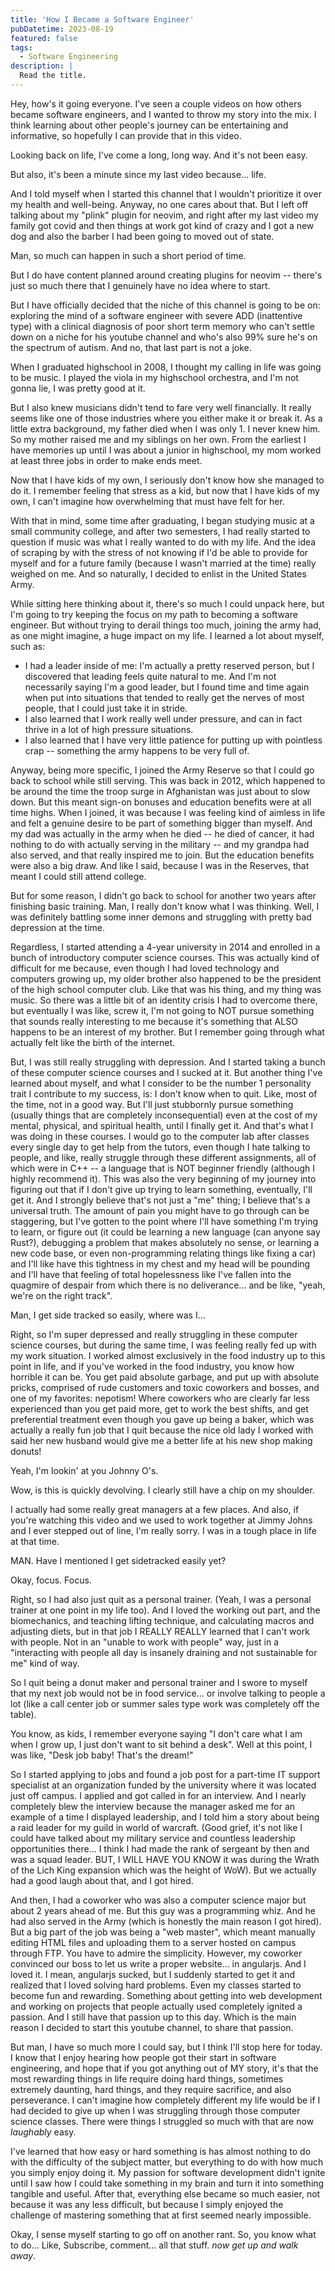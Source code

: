 ```yaml
---
title: 'How I Became a Software Engineer'
pubDatetime: 2023-08-19
featured: false
tags:
  - Software Engineering
description: |
  Read the title.
---
```


Hey, how's it going everyone. I've seen a couple videos on how others became
software engineers, and I wanted to throw my story into the mix. I think
learning about other people's journey can be entertaining and informative, so
hopefully I can provide that in this video.

Looking back on life, I've come a long, long way. And it's not been easy.

But also, it's been a minute since my last video because... life.

And I told myself when I started this channel that I wouldn't prioritize it
over my health and well-being. Anyway, no one cares about that. But I left off
talking about my "plink" plugin for neovim, and right after my last video my
family got covid and then things at work got kind of crazy and I got a new dog
and also the barber I had been going to moved out of state.

Man, so much can happen in such a short period of time.

But I do have content planned around creating plugins for neovim -- there's
just so much there that I genuinely have no idea where to start.

But I have officially decided that the niche of this channel is going to be on:
exploring the mind of a software engineer with severe ADD (inattentive type)
with a clinical diagnosis of poor short term memory who can't settle down on a
niche for his youtube channel and who's also 99% sure he's on the spectrum of
autism. And no, that last part is not a joke.

When I graduated highschool in 2008, I thought my calling in life was going to
be music. I played the viola in my highschool orchestra, and I'm not gonna lie,
I was pretty good at it.

But I also knew musicians didn't tend to fare very well financially. It really
seems like one of those industries where you either make it or break it. As a
little extra background, my father died when I was only 1. I never knew him. So
my mother raised me and my siblings on her own. From the earliest I have
memories up until I was about a junior in highschool, my mom worked at least
three jobs in order to make ends meet.

Now that I have kids of my own, I seriously don't know how she managed to do
it. I remember feeling that stress as a kid, but now that I have kids of my
own, I can't imagine how overwhelming that must have felt for her.

With that in mind, some time after graduating, I began studying music at a
small community college, and after two semesters, I had really started to
question if music was what I really wanted to do with my life. And the idea of
scraping by with the stress of not knowing if I'd be able to provide for myself
and for a future family (because I wasn't married at the time) really weighed
on me. And so naturally, I decided to enlist in the United States Army.

While sitting here thinking about it, there's so much I could unpack here, but
I'm going to try keeping the focus on my path to becoming a software engineer.
But without trying to derail things too much, joining the army had, as one
might imagine, a huge impact on my life. I learned a lot about myself, such as:

- I had a leader inside of me: I'm actually a pretty reserved person, but
  I discovered that leading feels quite natural to me. And I'm not necessarily
  saying I'm a good leader, but I found time and time again when put into
  situations that tended to really get the nerves of most people, that I could
  just take it in stride.
- I also learned that I work really well under pressure, and can in fact thrive
  in a lot of high pressure situations.
- I also learned that I have very little patience for putting up with pointless
  crap -- something the army happens to be very full of.

Anyway, being more specific, I joined the Army Reserve so that I could go back
to school while still serving. This was back in 2012, which happened to be
around the time the troop surge in Afghanistan was just about to slow down. But
this meant sign-on bonuses and education benefits were at all time highs. When
I joined, it was because I was feeling kind of aimless in life and felt a
genuine desire to be part of something bigger than myself. And my dad was
actually in the army when he died -- he died of cancer, it had nothing to do
with actually serving in the military -- and my grandpa had also served, and
that really inspired me to join. But the education benefits were also a big
draw. And like I said, because I was in the Reserves, that meant I could still
attend college.

But for some reason, I didn't go back to school for another two years after
finishing basic training. Man, I really don't know what I was thinking. Well, I
was definitely battling some inner demons and struggling with pretty bad
depression at the time.

Regardless, I started attending a 4-year university in 2014 and enrolled in a
bunch of introductory computer science courses. This was actually kind of
difficult for me because, even though I had loved technology and computers
growing up, my older brother also happened to be the president of the high
school computer club. Like that was his thing, and my thing was music. So there
was a little bit of an identity crisis I had to overcome there, but eventually
I was like, screw it, I'm not going to NOT pursue something that sounds really
interesting to me because it's something that ALSO happens to be an interest of
my brother. But I remember going through what actually felt like the birth of
the internet.

But, I was still really struggling with depression. And I started taking a
bunch of these computer science courses and I sucked at it. But another thing
I've learned about myself, and what I consider to be the number 1 personality
trait I contribute to my success, is: I don't know when to quit. Like, most of
the time, not in a good way. But I'll just stubbornly pursue something (usually
things that are completely inconsequential) even at the cost of my mental,
physical, and spiritual health, until I finally get it. And that's what I was
doing in these courses. I would go to the computer lab after classes every
single day to get help from the tutors, even though I hate talking to people,
and like, really struggle through these different assignments, all of which
were in C++ -- a language that is NOT beginner friendly (although I highly
recommend it). This was also the very beginning of my journey into figuring out
that if I don't give up trying to learn something, eventually, I'll get it. And
I strongly believe that's not just a "me" thing; I believe that's a universal
truth. The amount of pain you might have to go through can be staggering, but
I've gotten to the point where I'll have something I'm trying to learn, or
figure out (it could be learning a new language (can anyone say Rust?),
debugging a problem that makes absolutely no sense, or learning a new code
base, or even non-programming relating things like fixing a car) and I'll like
have this tightness in my chest and my head will be pounding and I'll have that
feeling of total hopelessness like I've fallen into the quagmire of despair
from which there is no deliverance... and be like, "yeah, we're on the right
track".

Man, I get side tracked so easily, where was I...

Right, so I'm super depressed and really struggling in these computer science
courses, but during the same time, I was feeling really fed up with my work
situation. I worked almost exclusively in the food industry up to this point in
life, and if you've worked in the food industry, you know how horrible it can
be. You get paid absolute garbage, and put up with absolute pricks, comprised
of rude customers and toxic coworkers and bosses, and one of my favorites:
nepotism! Where coworkers who are clearly far less experienced than you get
paid more, get to work the best shifts, and get preferential treatment even
though you gave up being a baker, which was actually a really fun job that I
quit because the nice old lady I worked with said her new husband would give me
a better life at his new shop making donuts!

Yeah, I'm lookin' at you Johnny O's.

Wow, is this is quickly devolving. I clearly still have a chip on my shoulder.

I actually had some really great managers at a few places. And also, if you're
watching this video and we used to work together at Jimmy Johns and I ever
stepped out of line, I'm really sorry. I was in a tough place in life at that
time.

MAN. Have I mentioned I get sidetracked easily yet?

Okay, focus. Focus.

Right, so I had also just quit as a personal trainer. (Yeah, I was a personal
trainer at one point in my life too). And I loved the working out part, and the
biomechanics, and teaching lifting technique, and calculating macros and
adjusting diets, but in that job I REALLY REALLY learned that I can't work with
people. Not in an "unable to work with people" way, just in a "interacting with
people all day is insanely draining and not sustainable for me" kind of way.

So I quit being a donut maker and personal trainer and I swore to myself that
my next job would not be in food service... or involve talking to people a lot
(like a call center job or summer sales type work was completely off the
table).

You know, as kids, I remember everyone saying "I don't care what I am when I
grow up, I just don't want to sit behind a desk". Well at this point, I was
like, "Desk job baby! That's the dream!"

So I started applying to jobs and found a job post for a part-time IT support
specialist at an organization funded by the university where it was located
just off campus. I applied and got called in for an interview. And I nearly
completely blew the interview because the manager asked me for an example of a
time I displayed leadership, and I told him a story about being a raid leader
for my guild in world of warcraft. (Good grief, it's not like I could have
talked about my military service and countless leadership opportunities
there... I think I had made the rank of sergeant by then and was a squad
leader. BUT, I WILL HAVE YOU KNOW it was during the Wrath of the Lich King
expansion which was the height of WoW). But we actually had a good laugh about
that, and I got hired.

And then, I had a coworker who was also a computer science major but about 2
years ahead of me. But this guy was a programming whiz. And he had also served
in the Army (which is honestly the main reason I got hired). But a big part of
the job was being a "web master", which meant manually editing HTML files and
uploading them to a server hosted on campus through FTP. You have to admire the
simplicity. However, my coworker convinced our boss to let us write a proper
website... in angularjs. And I loved it. I mean, angularjs sucked, but I
suddenly started to get it and realized that I loved solving hard problems.
Even my classes started to become fun and rewarding. Something about getting
into web development and working on projects that people actually used
completely ignited a passion. And I still have that passion up to this day.
Which is the main reason I decided to start this youtube channel, to share that
passion.

But man, I have so much more I could say, but I think I'll stop here for today.
I know that I enjoy hearing how people got their start in software engineering,
and hope that if you got anything out of MY story, it's that the most rewarding
things in life require doing hard things, sometimes extremely daunting, hard
things, and they require sacrifice, and also perseverance. I can't imagine how
completely different my life would be if I had decided to give up when I was
struggling through those computer science classes. There were things I
struggled so much with that are now _laughably_ easy.

I've learned that how easy or hard something is has almost nothing to do with
the difficulty of the subject matter, but everything to do with how much you
simply enjoy doing it. My passion for software development didn't ignite until
I saw how I could take something in my brain and turn it into something
tangible and useful. After that, everything else became so much easier, not
because it was any less difficult, but because I simply enjoyed the challenge
of mastering something that at first seemed nearly impossible.

Okay, I sense myself starting to go off on another rant. So, you know what to
do... Like, Subscribe, comment... all that stuff. _now get up and walk away_.

<!-- So this was back in 2012. I was 22 at the time, and I had just started basic -->
<!-- training at fort benning, GA. Before we were actually placed in a barracks, -->
<!-- everyone went through in-processing where they do the things like shave your -->
<!-- head, issue you a ton of equipment, and inject you with 20 different shots. -->
<!-- Honestly, I could have little nanobots in my blood stream right now and I'd -->
<!-- have no idea. But this in-processing took about three days. And I don't mean 3 -->
<!-- working days, I mean 3 straight days without sleep, standing in lines and being -->
<!-- shuffled around like sheep. -->

<!-- So by the time we got to our barracks, all of the recruits were completely exhausted. -->
<!-- Then, bright and early... actually it was still dark outside... the drill seargents burst -->
<!-- into the barracks, blowing air horns, whistles, and screaming at everyone to get up. -->

<!-- Alright, so I'm still absolutely exhausted, and in my exhausted state, I made -->
<!-- the mistake of going like this <make face raising eye brows>. And immediately -->
<!-- one of the drill sergeants sees me and goes, "PRIVATE, ARE YOU RAISING YOUR EYE -->
<!-- BROWS AT ME??!", and the next second I had at least 5 drill sergeants circled -->
<!-- around me; like I could literally feel spittle spraying onto my face. Anyway, I -->
<!-- had instantly branded myself as a trouble maker. -->

<!-- In basic training, the drill sergeants will seek out so called "trouble -->
<!-- makers". These are the recruits who always screw it up for everyone else. It's -->
<!-- a psychological tactic that's somehow supposed to build unity and "encourage" -->
<!-- self discipline. -->

<!-- Anyway, either that day or the next, we were tasked with organizing a shed full -->
<!-- of discarded gear from the group of recruits who had just come through. The -->
<!-- drill sergeants called out four recruits to come forward and put them in charge -->
<!-- of the platoon to clean and organize this shed. And you guessed it, I was one -->
<!-- of them. -->

<!-- And at that moment, I knew, like I just KNEW, I was put in charge of a task -->
<!-- that we were not meant to succeed in. During the first week or two or basic -->
<!-- training, you're meant to fail basically everything they throw at you. -->

<!-- But, we start organizing all this junk and the drill sergeants leave and say -->
<!-- they'll be back in like 20 minutes or something like that. But when time was -->
<!-- almost out, I assessed the situation and realized we had made a lot of -->
<!-- progress, but we weren't going to make it because panic was starting to set in -->
<!-- and also the drill sergeants were using the oldest trick in the book of putting -->
<!-- several people in charge instead of just 1, and also the entire platoon was -->
<!-- inside this small shed stepping on each others' toes. And in one of the -->
<!-- proudest moments of my life, I told everyone to stop what they were doing. And -->
<!-- everyone stopped. And I said, "look, this isn't working, but we're so close. We -->
<!-- can't all be in charge because I'm telling you to do this and that other guy is -->
<!-- telling you to do this other thing, and we're basically standing on top of each -->
<!-- other in here." And I was just like, hey, I'm the captain now. Then I made half -->
<!-- the platoon go outside and form up, and split the rest up into groups to take -->
<!-- care of picking up specific pieces of equipment, and as each group finished I -->
<!-- sent them outside, and within just a few minutes we were all done. I even had -->
<!-- time to make one last little sweep to make sure everything was in place, and as -->
<!-- I stood out in formation waiting for the drill sergeants to do their -->
<!-- inspection, I heard one of them say, "holy sh\*t, they actually did it". -->

<!-- 1. It was around this time I started learning... totally lost my train of thought here. -->
<!-- 2. I also started noticing that I noticed things that no one else seemed to -->
<!--    noticed, such as, cleaning a shed is really straight forward but having 4 people in charge -->
<!--    at the same time makes no sense. -->
<!-- 3. I also learned that I work really well under pressure. Now, dear wife, if -->
<!--    you're watching this, I'm not talking about the pressure of raising -->
<!--    children... our kids can be monsters... I just mean that I can actually -->
<!--    thrive when, uh, fecal matter hits the fan (trying to keep the language -->
<!--    clean). -->

<!-- So far, you might be asking what this has to do with how I became a software -->
<!-- engineer. Well, dear viewer, I like to think I've learned a few lessons on this -->
<!-- earth in my few short years. The first one here is, don't enlist in the -->
<!-- military to help pay for college. That's a losing battle and the military -->
<!-- always wins. That was my experience anyway. It might cover some of your -->
<!-- expenses -- but it ain't free. But the other thing is that hard things suck, -->
<!-- but they're worth it on the other side. And to really learn about yourself, -->
<!-- you've got to challenge yourself with hard things. For me, one of those things -->
<!-- was joining the military. Another one was finishing college -- but I think -->
<!-- that's for another story. -->
